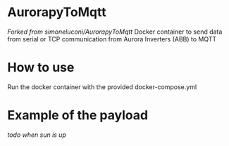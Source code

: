 # AurorapyToMqtt
_Forked from simoneluconi/AurorapyToMqtt_
Docker container to send data from serial or TCP communication from Aurora Inverters (ABB) to MQTT

# How to use
Run the docker container with the provided docker-compose.yml

# Example of the payload
_todo when sun is up_